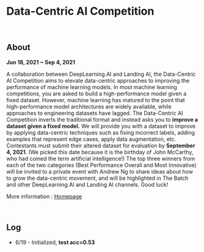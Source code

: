 # Data-Centric AI Competition

<br>

## About

**Jun 18, 2021 ~ Sep 4, 2021**

A collaboration between DeepLearning.AI and Landing AI, the Data-Centric AI Competition aims to elevate data-centric approaches to improving the performance of machine learning models. In most machine learning competitions, you are asked to build a high-performance model given a fixed dataset. However, machine learning has matured to the point that high-performance model architectures are widely available, while approaches to engineering datasets have lagged. The Data-Centric AI Competition inverts the traditional format and instead asks you to **improve a dataset given a fixed model.** We will provide you with a dataset to improve by applying data-centric techniques such as fixing incorrect labels, adding examples that represent edge cases, apply data augmentation, etc. Contestants must submit their altered dataset for evaluation by **September 4, 2021**. (We picked this date because it is the birthday of John McCarthy, who had coined the term artificial intelligence!) The top three winners from each of the two categories (Best Performance Overall and Most Innovative) will be invited to a private event with Andrew Ng to share ideas about how to grow the data-centric movement, and will be highlighted in The Batch and other DeepLearning.AI and Landing AI channels. Good luck!



More information : [Homepage](https://https-deeplearning-ai.github.io/data-centric-comp/?utm_source=thebatch&utm_medium=newsletter&utm_campaign=dc-ai-competition&utm_content=dl-ai)

<br>

## Log

- 6/19 - Initialized, **test acc=0.53**

